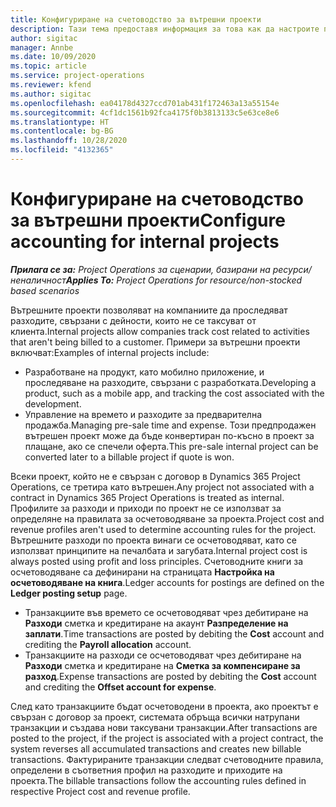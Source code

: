 ```yaml
---
title: Конфигуриране на счетоводство за вътрешни проекти
description: Тази тема предоставя информация за това как да настроите практики за счетоводство за вътрешни проекти в Project Operations.
author: sigitac
manager: Annbe
ms.date: 10/09/2020
ms.topic: article
ms.service: project-operations
ms.reviewer: kfend
ms.author: sigitac
ms.openlocfilehash: ea04178d4327ccd701ab431f172463a13a55154e
ms.sourcegitcommit: 4cf1dc1561b92fca4175f0b3813133c5e63ce8e6
ms.translationtype: HT
ms.contentlocale: bg-BG
ms.lasthandoff: 10/28/2020
ms.locfileid: "4132365"
---
```

# <a name="configure-accounting-for-internal-projects"></a><span data-ttu-id="9bb78-103">Конфигуриране на счетоводство за вътрешни проекти</span><span class="sxs-lookup"><span data-stu-id="9bb78-103">Configure accounting for internal projects</span></span>

<span data-ttu-id="9bb78-104">_**Прилага се за:** Project Operations за сценарии, базирани на ресурси/неналичност_</span><span class="sxs-lookup"><span data-stu-id="9bb78-104">_**Applies To:** Project Operations for resource/non-stocked based scenarios_</span></span>

<span data-ttu-id="9bb78-105">Вътрешните проекти позволяват на компаниите да проследяват разходите, свързани с дейности, които не се таксуват от клиента.</span><span class="sxs-lookup"><span data-stu-id="9bb78-105">Internal projects allow companies track cost related to activities that aren't being billed to a customer.</span></span> <span data-ttu-id="9bb78-106">Примери за вътрешни проекти включват:</span><span class="sxs-lookup"><span data-stu-id="9bb78-106">Examples of internal projects include:</span></span>

- <span data-ttu-id="9bb78-107">Разработване на продукт, като мобилно приложение, и проследяване на разходите, свързани с разработката.</span><span class="sxs-lookup"><span data-stu-id="9bb78-107">Developing a product, such as a mobile app, and tracking the cost associated with the development.</span></span>
- <span data-ttu-id="9bb78-108">Управление на времето и разходите за предварителна продажба.</span><span class="sxs-lookup"><span data-stu-id="9bb78-108">Managing pre-sale time and expense.</span></span> <span data-ttu-id="9bb78-109">Този предпродажен вътрешен проект може да бъде конвертиран по-късно в проект за плащане, ако се спечели оферта.</span><span class="sxs-lookup"><span data-stu-id="9bb78-109">This pre-sale internal project can be converted later to a billable project if quote is won.</span></span>

<span data-ttu-id="9bb78-110">Всеки проект, който не е свързан с договор в Dynamics 365 Project Operations, се третира като вътрешен.</span><span class="sxs-lookup"><span data-stu-id="9bb78-110">Any project not associated with a contract in Dynamics 365 Project Operations is treated as internal.</span></span> <span data-ttu-id="9bb78-111">Профилите за разходи и приходи по проект не се използват за определяне на правилата за осчетоводяване за проекта.</span><span class="sxs-lookup"><span data-stu-id="9bb78-111">Project cost and revenue profiles aren't used to determine accounting rules for the project.</span></span> <span data-ttu-id="9bb78-112">Вътрешните разходи по проекта винаги се осчетоводяват, като се използват принципите на печалбата и загубата.</span><span class="sxs-lookup"><span data-stu-id="9bb78-112">Internal project cost is always posted using profit and loss principles.</span></span> <span data-ttu-id="9bb78-113">Счетоводните книги за осчетоводяване са дефинирани на страницата **Настройка на осчетоводяване на книга**.</span><span class="sxs-lookup"><span data-stu-id="9bb78-113">Ledger accounts for postings are defined on the **Ledger posting setup** page.</span></span>

- <span data-ttu-id="9bb78-114">Транзакциите във времето се осчетоводяват чрез дебитиране на **Разходи** сметка и кредитиране на акаунт **Разпределение на заплати**.</span><span class="sxs-lookup"><span data-stu-id="9bb78-114">Time transactions are posted by debiting the **Cost** account and crediting the **Payroll allocation** account.</span></span>
- <span data-ttu-id="9bb78-115">Транзакциите на разходи се осчетоводяват чрез дебитиране на **Разходи** сметка и кредитиране на **Сметка за компенсиране за разход**.</span><span class="sxs-lookup"><span data-stu-id="9bb78-115">Expense transactions are posted by debiting the **Cost** account and crediting the **Offset account for expense**.</span></span>

<span data-ttu-id="9bb78-116">След като транзакциите бъдат осчетоводени в проекта, ако проектът е свързан с договор за проект, системата обръща всички натрупани транзакции и създава нови таксувани транзакции.</span><span class="sxs-lookup"><span data-stu-id="9bb78-116">After transactions are posted to the project, if the project is associated with a project contract, the system reverses all accumulated transactions and creates new billable transactions.</span></span> <span data-ttu-id="9bb78-117">Фактурираните транзакции следват счетоводните правила, определени в съответния профил на разходите и приходите на проекта.</span><span class="sxs-lookup"><span data-stu-id="9bb78-117">The billable transactions follow the accounting rules defined in respective Project cost and revenue profile.</span></span>


